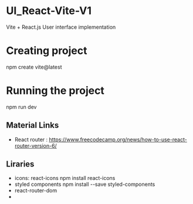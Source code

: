 # UI_React-Vite-V1
Vite + React.js User interface implementation

# Creating project
npm create vite@latest

# Running the project
npm run dev

## Material Links
- React router : https://www.freecodecamp.org/news/how-to-use-react-router-version-6/


## Liraries
- icons: react-icons  npm install react-icons
- styled components npm install --save styled-components
- react-router-dom 
- 
